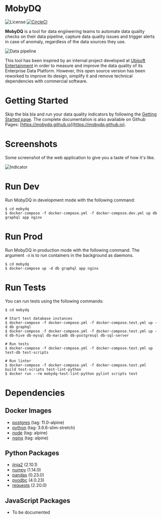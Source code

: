 # MobyDQ

![License](https://img.shields.io/github/license/mobydq/mobydq.svg "Apache-2.0")
[![CircleCI](https://circleci.com/gh/mobydq/mobydq/tree/master.svg?style=shield)][circleci]

[circleci]: https://circleci.com/gh/mobydq/mobydq/tree/master "CircleCI"

**MobyDQ** is a tool for data engineering teams to automate data quality checks on their data pipeline, capture data quality issues and trigger alerts in case of anomaly, regardless of the data sources they use.

![Data pipeline](https://mobydq.github.io/img/data_pipeline.png)

This tool has been inspired by an internal project developed at <a href="https://www.ubisoft.com">Ubisoft Entertainment</a> in order to measure and improve the data quality of its Enterprise Data Platform. However, this open source version has been reworked to improve its design, simplify it and remove technical dependencies with commercial software.

# Getting Started

Skip the bla bla and run your data quality indicators by following the [Getting Started page](https://mobydq.github.io/pages/gettingstarted/). The complete documentation is also available on Github Pages: [https://mobydq.github.io](https://mobydq.github.io).

# Screenshots

Some screenshot of the web application to give you a taste of how it's like.

![Indicator](https://mobydq.github.io/img/indicator.png)

# Run Dev

Run MobyDQ in development mode with the following command:

```shell
$ cd mobydq
$ docker-compose -f docker-compose.yml -f docker-compose.dev.yml up db graphql app nginx
```

# Run Prod

Run MobyDQ in production mode with the following command. The argument `-d` is to run containers in the background as daemons.

```shell
$ cd mobydq
$ docker-compose up -d db graphql app nginx
```

# Run Tests

You can run tests using the following commands:

```shell
$ cd mobydq

# Start test database instances
$ docker-compose -f docker-compose.yml -f docker-compose.test.yml up -d db graphql
$ docker-compose -f docker-compose.yml -f docker-compose.test.yml up -d db-hive db-mysql db-mariadb db-postgresql db-sql-server

# Run tests
$ docker-compose -f docker-compose.yml -f docker-compose.test.yml up test-db test-scripts

# Run linter
$ docker-compose -f docker-compose.yml -f docker-compose.test.yml build test-scripts test-lint-python
$ docker run --rm mobydq-test-lint-python pylint scripts test
```

# Dependencies

## Docker Images

-   [postgres](https://hub.docker.com/_/postgres/) (tag: 11.0-alpine)
-   [python](https://hub.docker.com/_/python/) (tag: 3.6.6-slim-stretch)
-   [node](https://hub.docker.com/_/node/) (tag: alpine)
-   [nginx](https://hub.docker.com/_/nginx/) (tag: alpine)

## Python Packages

-   [jinja2](http://jinja.pocoo.org) (2.10.1)
-   [numpy](http://www.numpy.org) (1.14.0)
-   [pandas](https://pandas.pydata.org) (0.23.0)
-   [pyodbc](https://github.com/mkleehammer/pyodbc) (4.0.23)
-   [requests](http://docs.python-requests.org) (2.20.0)

## JavaScript Packages

-   To be documented
